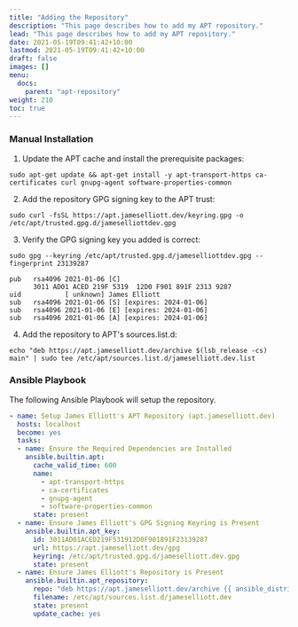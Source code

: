 ```yaml
---
title: "Adding the Repository"
description: "This page describes how to add my APT repository."
lead: "This page describes how to add my APT repository."
date: 2021-05-19T09:41:42+10:00
lastmod: 2021-05-19T09:41:42+10:00
draft: false
images: []
menu:
  docs:
    parent: "apt-repository"
weight: 210
toc: true
---
```


### Manual Installation

1. Update the APT cache and install the prerequisite packages:

```console
sudo apt-get update && apt-get install -y apt-transport-https ca-certificates curl gnupg-agent software-properties-common
```

2. Add the repository GPG signing key to the APT trust:

```console
sudo curl -fsSL https://apt.jameselliott.dev/keyring.gpg -o /etc/apt/trusted.gpg.d/jameselliottdev.gpg
```

3. Verify the GPG signing key you added is correct:

```console
sudo gpg --keyring /etc/apt/trusted.gpg.d/jameselliottdev.gpg --fingerprint 23139287
```

```text
pub   rsa4096 2021-01-06 [C]
      3011 AD01 ACED 219F 5319  12D0 F901 891F 2313 9287
uid           [ unknown] James Elliott
sub   rsa4096 2021-01-06 [S] [expires: 2024-01-06]
sub   rsa4096 2021-01-06 [E] [expires: 2024-01-06]
sub   rsa4096 2021-01-06 [A] [expires: 2024-01-06]
```

4. Add the repository to APT's sources.list.d:

```console
echo "deb https://apt.jameselliott.dev/archive $(lsb_release -cs) main" | sudo tee /etc/apt/sources.list.d/jameselliott.dev.list
```

### Ansible Playbook

The following Ansible Playbook will setup the repository.

```yaml
- name: Setup James Elliott's APT Repository (apt.jameselliott.dev)
  hosts: localhost
  become: yes
  tasks:
  - name: Ensure the Required Dependencies are Installed
    ansible.builtin.apt:
      cache_valid_time: 600
      name:
        - apt-transport-https
        - ca-certificates
        - gnupg-agent
        - software-properties-common
      state: present
  - name: Ensure James Elliott's GPG Signing Keyring is Present
    ansible.builtin.apt_key:
      id: 3011AD01ACED219F531912D0F901891F23139287
      url: https://apt.jameselliott.dev/gpg
      keyring: /etc/apt/trusted.gpg.d/jameselliott.dev.gpg
      state: present
  - name: Ensure James Elliott's Repository is Present
    ansible.builtin.apt_repository:
      repo: "deb https://apt.jameselliott.dev/archive {{ ansible_distribution_release }} main"
      filename: /etc/apt/sources.list.d/jameselliott.dev
      state: present
      update_cache: yes
```
